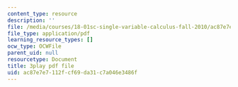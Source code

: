 ```yaml
---
content_type: resource
description: ''
file: /media/courses/18-01sc-single-variable-calculus-fall-2010/ac87e7e7112fcf69da31c7a046e3486f_Pd2xP5zDsRw.pdf
file_type: application/pdf
learning_resource_types: []
ocw_type: OCWFile
parent_uid: null
resourcetype: Document
title: 3play pdf file
uid: ac87e7e7-112f-cf69-da31-c7a046e3486f
---
```

